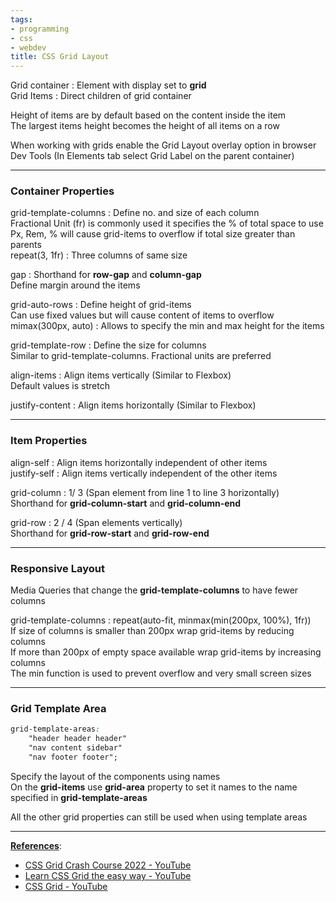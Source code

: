 ```yaml
---
tags:
- programming
- css
- webdev
title: CSS Grid Layout
---
```


Grid container : Element with display set to **grid**  
Grid Items : Direct children of grid container

Height of items are by default based on the content inside the item  
The largest items height becomes the height of all items on a row

When working with grids enable the Grid Layout overlay option in browser Dev Tools (In Elements tab select Grid Label on the parent container)

---

### Container Properties

grid-template-columns : Define no. and size of each column  
Fractional Unit (fr) is commonly used it specifies the % of total space to use  
Px, Rem, % will cause grid-items to overflow if total size greater than parents  
repeat(3, 1fr) : Three columns of same size

gap : Shorthand for **row-gap** and **column-gap**  
Define margin around the items

grid-auto-rows : Define height of grid-items  
Can use fixed values but will cause content of items to overflow  
mimax(300px, auto) : Allows to specify the min and max height for the items

grid-template-row : Define the size for columns  
Similar to grid-template-columns. Fractional units are preferred

align-items : Align items vertically (Similar to Flexbox)  
Default values is stretch

justify-content : Align items horizontally (Similar to Flexbox)

---

### Item Properties

align-self : Align items horizontally independent of other items  
justify-self : Align items vertically independent of the other items

grid-column : 1/ 3 (Span element from line 1 to line 3  horizontally)  
Shorthand for **grid-column-start** and **grid-column-end**

grid-row : 2 / 4 (Span elements vertically)  
Shorthand for **grid-row-start** and **grid-row-end**

---

### Responsive Layout

Media Queries that change the **grid-template-columns** to have fewer columns

grid-template-columns : repeat(auto-fit, minmax(min(200px, 100%), 1fr))  
If size of columns is smaller than 200px wrap grid-items by reducing columns  
If more than 200px of empty space available wrap grid-items by increasing columns  
The min function is used to prevent overflow and very small screen sizes

---

### Grid Template Area

````css
grid-template-areas:
	"header header header"
	"nav content sidebar"
	"nav footer footer";
````

Specify the layout of the components using names  
On the **grid-items** use **grid-area** property to set it names to the name specified in **grid-template-areas**

All the other grid properties can still be used when using template areas

---

**<u>References</u>**:

* [CSS Grid Crash Course 2022 - YouTube](https://www.youtube.com/watch?v=0xMQfnTU6oo)
* [Learn CSS Grid the easy way - YouTube](https://www.youtube.com/watch?v=rg7Fvvl3taU)
* [CSS Grid - YouTube](https://www.youtube.com/playlist?list=PLu8EoSxDXHP5CIFvt9-ze3IngcdAc2xKG)